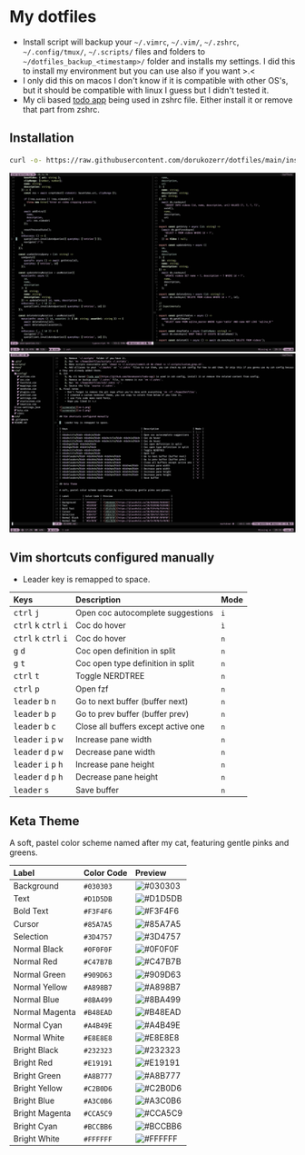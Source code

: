 # My dotfiles

-   Install script will backup your `~/.vimrc`, `~/.vim/`, `~/.zshrc`, `~/.config/tmux/`, `~/.scripts/` files and folders to `~/dotfiles_backup_<timestamp>/` folder and installs my settings. I did this to install my environment but you can use also if you want >.<
-   I only did this on macos I don't know if it is compatible with other OS's, but it should be compatible with linux I guess but I didn't tested it.
-   My cli based [todo app](https://github.com/dorukozerr/todo-app) being used in zshrc file. Either install it or remove that part from zshrc.

## Installation

```bash
curl -o- https://raw.githubusercontent.com/dorukozerr/dotfiles/main/install.sh | bash
```

![screenshot](ss-1.png)
![screenshot](ss-2.png)

## Vim shortcuts configured manually

-   Leader key is remapped to space.

| Keys                                                      | Description                         | Mode |
| :-------------------------------------------------------- | :---------------------------------- | :--- |
| <kbd>ctrl</kbd> <kbd>j</kbd>                              | Open coc autocomplete suggestions   | `i`  |
| <kbd>ctrl</kbd> <kbd>k</kbd> <kbd>ctrl</kbd> <kbd>i</kbd> | Coc do hover                        | `ì`  |
| <kbd>ctrl</kbd> <kbd>k</kbd> <kbd>ctrl</kbd> <kbd>i</kbd> | Coc do hover                        | `n`  |
| <kbd>g</kbd> <kbd>d</kbd>                                 | Coc open definition in split        | `n`  |
| <kbd>g</kbd> <kbd>t</kbd>                                 | Coc open type definition in split   | `n`  |
| <kbd>ctrl</kbd> <kbd>t</kbd>                              | Toggle NERDTREE                     | `n`  |
| <kbd>ctrl</kbd> <kbd>p</kbd>                              | Open fzf                            | `n`  |
| <kbd>leader</kbd> <kbd>b</kbd> <kbd>n</kbd>               | Go to next buffer (buffer next)     | `n`  |
| <kbd>leader</kbd> <kbd>b</kbd> <kbd>p</kbd>               | Go to prev buffer (buffer prev)     | `n`  |
| <kbd>leader</kbd> <kbd>b</kbd> <kbd>c</kbd>               | Close all buffers except active one | `n`  |
| <kbd>leader</kbd> <kbd>i</kbd> <kbd>p</kbd> <kbd>w</kbd>  | Increase pane width                 | `n`  |
| <kbd>leader</kbd> <kbd>d</kbd> <kbd>p</kbd> <kbd>w</kbd>  | Decrease pane width                 | `n`  |
| <kbd>leader</kbd> <kbd>i</kbd> <kbd>p</kbd> <kbd>h</kbd>  | Increase pane height                | `n`  |
| <kbd>leader</kbd> <kbd>d</kbd> <kbd>p</kbd> <kbd>h</kbd>  | Decrease pane height                | `n`  |
| <kbd>leader</kbd> <kbd>s</kbd>                            | Save buffer                         | `n`  |

## Keta Theme

A soft, pastel color scheme named after my cat, featuring gentle pinks and greens.

| Label          | Color Code | Preview                                           |
| :------------- | :--------- | :------------------------------------------------ |
| Background     | `#030303`  | ![#030303](https://placehold.co/30/030303/030303) |
| Text           | `#D1D5DB`  | ![#D1D5DB](https://placehold.co/30/D1D5DB/D1D5DB) |
| Bold Text      | `#F3F4F6`  | ![#F3F4F6](https://placehold.co/30/F3F4F6/F3F4F6) |
| Cursor         | `#85A7A5`  | ![#85A7A5](https://placehold.co/30/85A7A5/85A7A5) |
| Selection      | `#3D4757`  | ![#3D4757](https://placehold.co/30/3D4757/3D4757) |
| Normal Black   | `#0F0F0F`  | ![#0F0F0F](https://placehold.co/30/0F0F0F/0F0F0F) |
| Normal Red     | `#C47B7B`  | ![#C47B7B](https://placehold.co/30/C47B7B/C47B7B) |
| Normal Green   | `#909D63`  | ![#909D63](https://placehold.co/30/909D63/909D63) |
| Normal Yellow  | `#A898B7`  | ![#A898B7](https://placehold.co/30/A898B7/A898B7) |
| Normal Blue    | `#8BA499`  | ![#8BA499](https://placehold.co/30/8BA499/8BA499) |
| Normal Magenta | `#B48EAD`  | ![#B48EAD](https://placehold.co/30/B48EAD/B48EAD) |
| Normal Cyan    | `#A4B49E`  | ![#A4B49E](https://placehold.co/30/A4B49E/A4B49E) |
| Normal White   | `#E8E8E8`  | ![#E8E8E8](https://placehold.co/30/E8E8E8/E8E8E8) |
| Bright Black   | `#232323`  | ![#232323](https://placehold.co/30/232323/232323) |
| Bright Red     | `#E19191`  | ![#E19191](https://placehold.co/30/E19191/E19191) |
| Bright Green   | `#A8B777`  | ![#A8B777](https://placehold.co/30/A8B777/A8B777) |
| Bright Yellow  | `#C2B0D6`  | ![#C2B0D6](https://placehold.co/30/C2B0D6/C2B0D6) |
| Bright Blue    | `#A3C0B6`  | ![#A3C0B6](https://placehold.co/30/A3C0B6/A3C0B6) |
| Bright Magenta | `#CCA5C9`  | ![#CCA5C9](https://placehold.co/30/CCA5C9/CCA5C9) |
| Bright Cyan    | `#BCCBB6`  | ![#BCCBB6](https://placehold.co/30/BCCBB6/BCCBB6) |
| Bright White   | `#FFFFFF`  | ![#FFFFFF](https://placehold.co/30/FFFFFF/FFFFFF) |
